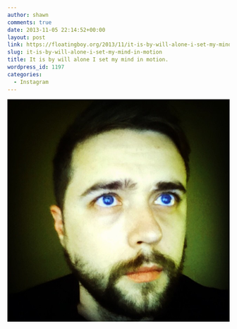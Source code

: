 ```yaml
---
author: shawn
comments: true
date: 2013-11-05 22:14:52+00:00
layout: post
link: https://floatingboy.org/2013/11/it-is-by-will-alone-i-set-my-mind-in-motion/
slug: it-is-by-will-alone-i-set-my-mind-in-motion
title: It is by will alone I set my mind in motion.
wordpress_id: 1197
categories:
  - Instagram
---
```


[![It is by will alone I set my mind in motion.](/assets/media/2013/11/182db5c6466311e3b98a22000a1fc40e_8.jpg)](/assets/media/2013/11/182db5c6466311e3b98a22000a1fc40e_8.jpg)
